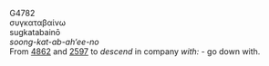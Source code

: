 <body>
  <p>G4782<br>  συγκαταβαίνω  <br> sugkatabainō  <br><i>soong-kat-ab-ah‘ee-no </i><br>From <a href="g4862.htm">4862</a> and <a href="g2597.htm">2597</a>  to <i>descend</i> in company <i>with:</i> - go down with.<br></p>
 </body>